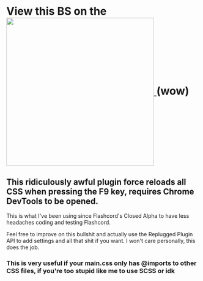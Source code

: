 <H1 align="left"> View this BS on the 
  <a href="https://sirio-network.com/flashcord/store/plugins/siriusbyt/rehotkey.html">
    <img align="center" src="https://sirio-network.com/flashcord/ressources/store/small-embed.png" width="386">
  </a> (wow)
</H1>

## This ridiculously awful plugin force reloads all CSS when pressing the F9 key, requires Chrome DevTools to be opened.

This is what I've been using since Flashcord's Closed Alpha to have less headaches coding and testing Flashcord.

Feel free to improve on this bullshit and actually use the Replugged Plugin API to add settings and all that shit if you want. I won't care personally, this does the job. 

### This is very useful if your main.css only has @imports to other CSS files, if you're too stupid like me to use SCSS or idk
